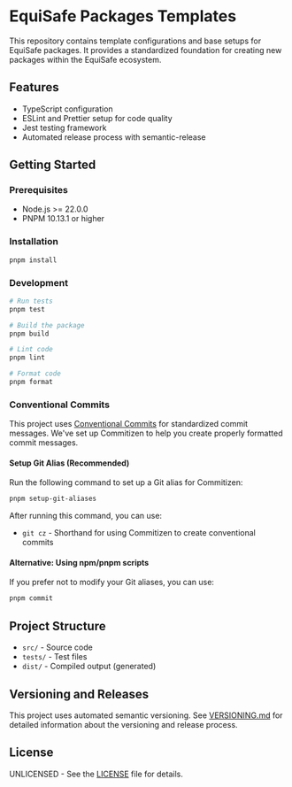 # EquiSafe Packages Templates

This repository contains template configurations and base setups for EquiSafe packages. It provides a standardized foundation for creating new packages within the EquiSafe ecosystem.

## Features

- TypeScript configuration
- ESLint and Prettier setup for code quality
- Jest testing framework
- Automated release process with semantic-release

## Getting Started

### Prerequisites

- Node.js >= 22.0.0
- PNPM 10.13.1 or higher

### Installation

```bash
pnpm install
```

### Development

```bash
# Run tests
pnpm test

# Build the package
pnpm build

# Lint code
pnpm lint

# Format code
pnpm format
```

### Conventional Commits

This project uses [Conventional Commits](https://www.conventionalcommits.org/) for standardized commit messages. We've set up Commitizen to help you create properly formatted commit messages.

#### Setup Git Alias (Recommended)

Run the following command to set up a Git alias for Commitizen:

```bash
pnpm setup-git-aliases
```

After running this command, you can use:
- `git cz` - Shorthand for using Commitizen to create conventional commits

#### Alternative: Using npm/pnpm scripts

If you prefer not to modify your Git aliases, you can use:

```bash
pnpm commit
```

## Project Structure

- `src/` - Source code
- `tests/` - Test files
- `dist/` - Compiled output (generated)

## Versioning and Releases

This project uses automated semantic versioning. See [VERSIONING.md](./VERSIONING.md) for detailed information about the versioning and release process.

## License

UNLICENSED - See the [LICENSE](./LICENSE) file for details.
